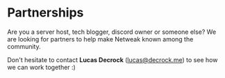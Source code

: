 # Partnerships

Are you a server host, tech blogger, discord owner or someone else? We are looking for partners to help make Netweak known among the community.

Don't hesitate to contact **Lucas Decrock** (lucas@decrock.me) to see how we can work together :)